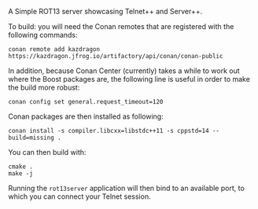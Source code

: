 A Simple ROT13 server showcasing Telnet++ and Server++.

To build: you will need the Conan remotes that are registered with the following commands:

```
conan remote add kazdragon https://kazdragon.jfrog.io/artifactory/api/conan/conan-public
```

In addition, because Conan Center (currently) takes a while to work out where the Boost packages are, the following line is useful in order to make the build more robust:

```
conan config set general.request_timeout=120
```

Conan packages are then installed as following:

```
conan install -s compiler.libcxx=libstdc++11 -s cppstd=14 --build=missing .
```

You can then build with:

```
cmake .
make -j
```

Running the `rot13server` application will then bind to an available port, to which you can connect your Telnet session.
